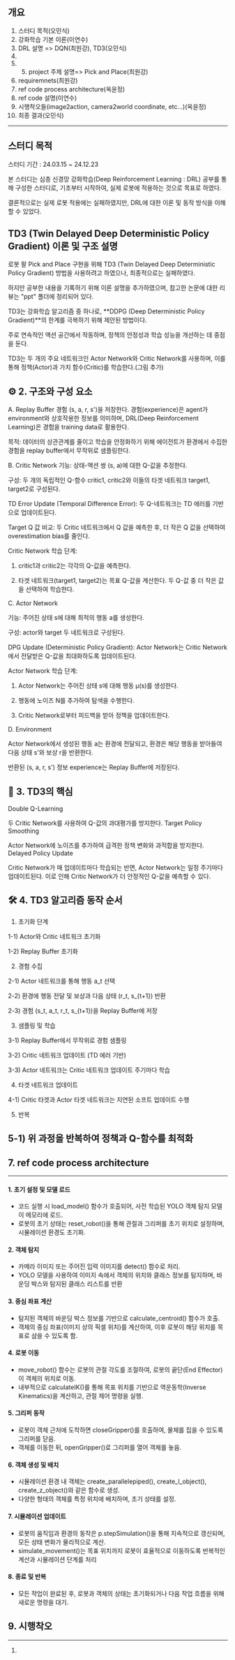 개요
---
1. 스터디 목적(오민식)
2. 강화학습 기본 이론(이연수)
3. DRL 설명 => DQN(최원강), TD3(오민식)
4.
5. 5. project 주제 설명=> Pick and Place(최원강)
6. requiremnets(최원강)
7. ref code process architecture(옥윤정)
8. ref code 설명(이연수)
9. 시행착오들(image2action, camera2world coordinate, etc...)(옥윤정)
10. 최종 결과(오민식)
---
스터디 목적
---
스터디 기간 : 24.03.15 ~ 24.12.23

본 스터디는 심층 신경망 강화학습(Deep Reinforcement Learning : DRL) 공부를 통해 구성한 스터디로, 기초부터 시작하여, 실제 로봇에 적용하는 것으로 목표로 하였다.

결론적으로는 실제 로봇 적용에는 실패하였지만, DRL에 대한 이론 및 동작 방식을 이해할 수 있었다.

   
TD3 (Twin Delayed Deep Deterministic Policy Gradient) 이론 및 구조 설명
---
로봇 팔 Pick and Place 구현을 위해 TD3 (Twin Delayed Deep Deterministic Policy Gradient) 방법을 사용하려고 하였으나, 최종적으로는 실패하였다.

하지만 공부한 내용을 기록하기 위해 이론 설명을 추가하였으며, 참고한 논문에 대한 리뷰는 "ppt" 폴더에 정리되어 있다.

TD3는 강화학습 알고리즘 중 하나로, **DDPG (Deep Deterministic Policy Gradient)**의 한계를 극복하기 위해 제안된 방법이다. 

주로 연속적인 액션 공간에서 작동하며, 정책의 안정성과 학습 성능을 개선하는 데 중점을 둔다. 

TD3는 두 개의 주요 네트워크인 Actor Network와 Critic Network를 사용하며, 이를 통해 정책(Actor)과 가치 함수(Critic)를 학습한다.(그림 추가)

⚙️ 2. 구조와 구성 요소
---
A. Replay Buffer
경험 (s, a, r, s')을 저장한다. 경험(experience)은 agent가 environment와 상호작용한 정보를 의미하며, DRL(Deep Reinforcement Learning)은 경험을 training data로 활용한다.

목적: 데이터의 상관관계를 줄이고 학습을 안정화하기 위해 에이전트가 환경에서 수집한 경험을 replay buffer에서 무작위로 샘플링한다.

B. Critic Network
기능: 상태-액션 쌍 (s, a)에 대한 Q-값을 추정한다.

구성: 두 개의 독립적인 Q-함수 critic1, critic2와 이들의 타겟 네트워크 target1, target2로 구성된다.

TD Error Update (Temporal Difference Error): 두 Q-네트워크는 TD 에러를 기반으로 업데이트된다.

Target Q 값 비교: 두 Critic 네트워크에서 Q 값을 예측한 후, 더 작은 Q 값을 선택하여 overestimation bias를 줄인다.

Critic Network 학습 단계:

1. critic1과 critic2는 각각의 Q-값을 예측한다.

2. 타겟 네트워크(target1, target2)는 목표 Q-값을 계산한다. 두 Q-값 중 더 작은 값을 선택하여 학습한다.

C. Actor Network

기능: 주어진 상태 s에 대해 최적의 행동 a를 생성한다.

구성: actor와 target 두 네트워크로 구성된다.

DPG Update (Deterministic Policy Gradient): Actor Network는 Critic Network에서 전달받은 Q-값을 최대화하도록 업데이트된다.

Actor Network 학습 단계:

1. Actor Network는 주어진 상태 s에 대해 행동 μ(s)를 생성한다.

2. 행동에 노이즈 N를 추가하여 탐색을 수행한다.

3. Critic Network로부터 피드백을 받아 정책을 업데이트한다.

D. Environment

Actor Network에서 생성된 행동 a는 환경에 전달되고, 환경은 해당 행동을 받아들여 다음 상태 s'와 보상 r을 반환한다.

반환된 (s, a, r, s') 정보 experience는 Replay Buffer에 저장된다.

🔑 3. TD3의 핵심
---
Double Q-Learning

두 Critic Network를 사용하여 Q-값의 과대평가를 방지한다.
Target Policy Smoothing

Actor Network에 노이즈를 추가하여 급격한 정책 변화와 과적합을 방지한다.
Delayed Policy Update

Critic Network가 매 업데이트마다 학습되는 반면, Actor Network는 일정 주기마다 업데이트된다.
이로 인해 Critic Network가 더 안정적인 Q-값을 예측할 수 있다.

🛠️ 4. TD3 알고리즘 동작 순서
---
1) 초기화 단계

1-1) Actor와 Critic 네트워크 초기화

1-2) Replay Buffer 초기화

2) 경험 수집

2-1) Actor 네트워크를 통해 행동 a_t 선택

2-2) 환경에 행동 전달 및 보상과 다음 상태 (r_t, s_{t+1}) 반환

2-3) 경험 (s_t, a_t, r_t, s_{t+1})을 Replay Buffer에 저장

3) 샘플링 및 학습

3-1) Replay Buffer에서 무작위로 경험 샘플링

3-2) Critic 네트워크 업데이트 (TD 에러 기반)

3-3) Actor 네트워크는 Critic 네트워크 업데이트 주기마다 학습

4) 타겟 네트워크 업데이트

4-1) Critic 타겟과 Actor 타겟 네트워크는 지연된 소프트 업데이트 수행

5) 반복

5-1) 위 과정을 반복하여 정책과 Q-함수를 최적화
---

## 7. ref code process architecture
---
#### 1. 초기 설정 및 모델 로드
- 코드 실행 시 load_model() 함수가 호출되어, 사전 학습된 YOLO 객체 탐지 모델이 메모리에 로드.
- 로봇의 초기 상태는 reset_robot()을 통해 관절과 그리퍼를 초기 위치로 설정하며, 시뮬레이션 환경도 초기화.

#### 2. 객체 탐지
- 카메라 이미지 또는 주어진 입력 이미지를 detect() 함수로 처리.
- YOLO 모델을 사용하여 이미지 속에서 객체의 위치와 클래스 정보를 탐지하며, 바운딩 박스와 탐지된 클래스 리스트를 반환

#### 3. 중심 좌표 계산
- 탐지된 객체의 바운딩 박스 정보를 기반으로 calculate_centroid() 함수가 호출.
- 객체의 중심 좌표(이미지 상의 픽셀 위치)를 계산하여, 이후 로봇이 해당 위치를 목표로 삼을 수 있도록 함.

#### 4. 로봇 이동
- move_robot() 함수는 로봇의 관절 각도를 조절하여, 로봇의 끝단(End Effector)이 객체의 위치로 이동.
- 내부적으로 calculateIK()를 통해 목표 위치를 기반으로 역운동학(Inverse Kinematics)을 계산하고, 관절 제어 명령을 실행.

#### 5. 그리퍼 동작
- 로봇이 객체 근처에 도착하면 closeGripper()를 호출하여, 물체를 집을 수 있도록 그리퍼를 닫음.
- 객체를 이동한 뒤, openGripper()로 그리퍼를 열어 객체를 놓음.

#### 6. 객체 생성 및 배치
- 시뮬레이션 환경 내 객체는 create_parallelepiped(), create_l_object(), create_z_object()와 같은 함수로 생성.
- 다양한 형태의 객체를 특정 위치에 배치하며, 초기 상태를 설정.

#### 7. 시뮬레이션 업데이트
- 로봇의 움직임과 환경의 동작은 p.stepSimulation()을 통해 지속적으로 갱신되며, 모든 상태 변화가 물리적으로 계산.
- simulate_movement()는 목표 위치까지 로봇이 효율적으로 이동하도록 반복적인 계산과 시뮬레이션 단계를 처리

#### 8. 종료 및 반복
- 모든 작업이 완료된 후, 로봇과 객체의 상태는 초기화되거나 다음 작업 흐름을 위해 새로운 명령을 대기.


## 9. 시행착오
---
1. 
